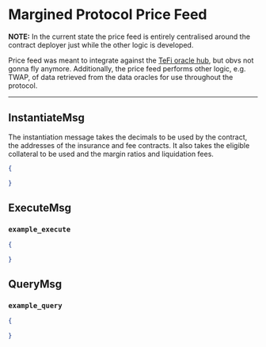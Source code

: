 # Margined Protocol Price Feed

**NOTE:** In the current state the price feed is entirely centralised around the contract deployer just while the other logic is developed.

Price feed was meant to integrate against the [TeFi oracle hub](https://github.com/terra-money/tefi-oracle-contracts), but obvs not gonna fly anymore. Additionally, the price feed performs other logic, e.g. TWAP, of data retrieved from the data oracles for use throughout the protocol.

---

## InstantiateMsg

The instantiation message takes the decimals to be used by the contract, the addresses of the insurance and fee contracts. It also takes the eligible collateral to be used and the margin ratios and liquidation fees.

```json
{
    
}
```

## ExecuteMsg

### `example_execute`

```json
{
    
}
```

## QueryMsg

### `example_query`

```json
{
    
}
```